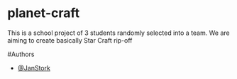 # planet-craft

This is a school project of 3 students randomly selected into a team.
We are aiming to create basically Star Craft rip-off






#Authors
- [@JanStork](https://github.com/JanStork)
